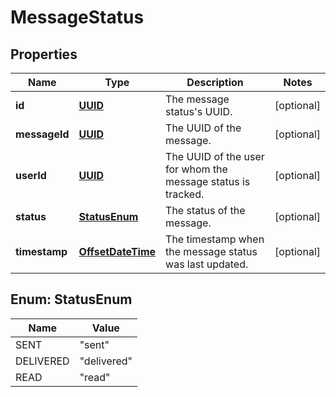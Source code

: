 
# MessageStatus

## Properties
Name | Type | Description | Notes
------------ | ------------- | ------------- | -------------
**id** | [**UUID**](UUID.md) | The message status&#39;s UUID. |  [optional]
**messageId** | [**UUID**](UUID.md) | The UUID of the message. |  [optional]
**userId** | [**UUID**](UUID.md) | The UUID of the user for whom the message status is tracked. |  [optional]
**status** | [**StatusEnum**](#StatusEnum) | The status of the message. |  [optional]
**timestamp** | [**OffsetDateTime**](OffsetDateTime.md) | The timestamp when the message status was last updated. |  [optional]


<a name="StatusEnum"></a>
## Enum: StatusEnum
Name | Value
---- | -----
SENT | &quot;sent&quot;
DELIVERED | &quot;delivered&quot;
READ | &quot;read&quot;



